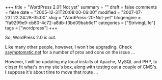 +++
title = "WordPress 2.0?  Not yet"
summary = ""
draft = false
comments = false
date = "2005-12-31T20:08:00-06:00"
modified = "2007-07-23T22:24:28-05:00"
slug = "WordPress-20-Not-yet"
blogengine = "fa9299e9-cb80-4c72-a8db-f3bd09bab6cf"
categories = ["StrivingLife"]
tags = ["wordpress"]
+++

<p>
So, WordPress 2.0 is out.
</p>
<p>
Like many other people, however, I won&#39;t be upgrading.  Check <a href="http://asymptomatic.net/2005/12/30/2188/not-installing-wordpress-20-why/" target="_blank">asymptomatic.net</a> for a number of pros and cons on the issue ...<!--more--><!--adsense-->
</p>
<p>
However, I will be updating my local installs of Apache, MySQL and PHP, to closer fit what&#39;s on my site&#39;s box, along with testing out a couple of CMS&#39;s.  I suppose it&#39;s about time to move that route ...
</p>

